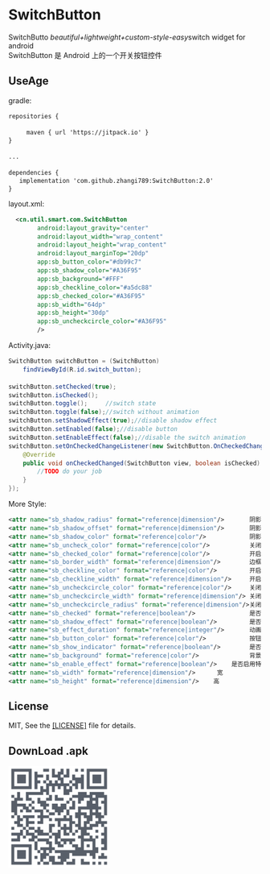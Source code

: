 # SwitchButton
SwitchButto  *beautiful+lightweight+custom-style-easy*switch widget for android</br>
SwitchButton 是 Android 上的一个开关按钮控件<br>



UseAge
-------
gradle:
```grovvy
repositories {

     maven { url 'https://jitpack.io' }
}

...

dependencies {
   implementation 'com.github.zhangi789:SwitchButton:2.0'
}
```

layout.xml:
```xml
  <cn.util.smart.com.SwitchButton
        android:layout_gravity="center"
        android:layout_width="wrap_content"
        android:layout_height="wrap_content"
        android:layout_marginTop="20dp"
        app:sb_button_color="#db99c7"
        app:sb_shadow_color="#A36F95"
        app:sb_background="#FFF"
        app:sb_checkline_color="#a5dc88"
        app:sb_checked_color="#A36F95"
        app:sb_width="64dp"
        app:sb_height="30dp"
        app:sb_uncheckcircle_color="#A36F95"
        />
```

Activity.java:
```java
SwitchButton switchButton = (SwitchButton)
    findViewById(R.id.switch_button);

switchButton.setChecked(true);
switchButton.isChecked();
switchButton.toggle();     //switch state
switchButton.toggle(false);//switch without animation
switchButton.setShadowEffect(true);//disable shadow effect
switchButton.setEnabled(false);//disable button
switchButton.setEnableEffect(false);//disable the switch animation
switchButton.setOnCheckedChangeListener(new SwitchButton.OnCheckedChangeListener() {
    @Override
    public void onCheckedChanged(SwitchButton view, boolean isChecked) {
        //TODO do your job
    }
});


```

More Style:
```xml
<attr name="sb_shadow_radius" format="reference|dimension"/>       阴影半径
<attr name="sb_shadow_offset" format="reference|dimension"/>       阴影偏移
<attr name="sb_shadow_color" format="reference|color"/>            阴影颜色
<attr name="sb_uncheck_color" format="reference|color"/>           关闭颜色
<attr name="sb_checked_color" format="reference|color"/>           开启颜色
<attr name="sb_border_width" format="reference|dimension"/>        边框宽度
<attr name="sb_checkline_color" format="reference|color"/>         开启指示器颜色
<attr name="sb_checkline_width" format="reference|dimension"/>     开启指示器线宽
<attr name="sb_uncheckcircle_color" format="reference|color"/>     关闭指示器颜色
<attr name="sb_uncheckcircle_width" format="reference|dimension"/> 关闭指示器线宽
<attr name="sb_uncheckcircle_radius" format="reference|dimension"/>关闭指示器半径
<attr name="sb_checked" format="reference|boolean"/>               是否选中
<attr name="sb_shadow_effect" format="reference|boolean"/>         是否启用阴影
<attr name="sb_effect_duration" format="reference|integer"/>       动画时间，默认300ms
<attr name="sb_button_color" format="reference|color"/>            按钮颜色
<attr name="sb_show_indicator" format="reference|boolean"/>        是否显示指示器，默认true：显示
<attr name="sb_background" format="reference|color"/>              背景色，默认白色
<attr name="sb_enable_effect" format="reference|boolean"/>    是否启用特效，默认true   
<attr name="sb_width" format="reference|dimension"/>      宽         
<attr name="sb_height" format="reference|dimension"/>    高     
```


License
-------
MIT, See the <a href="https://github.com/zhangi789/SwitchButton.git">[LICENSE]</a> file for details.</br>

DownLoad  .apk
-------
<img src="https://github.com/zhangi789/SwitchButton/blob/master/screenshot/SwitchButton2.png" width="40%" height="40%" div align=center>

